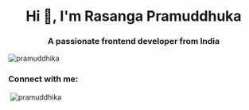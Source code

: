 <h1 align="center">Hi 👋, I'm Rasanga Pramuddhuka</h1>
<h3 align="center">A passionate frontend developer from India</h3>

<p align="left"> <img src="https://komarev.com/ghpvc/?username=pramuddhika&label=Profile%20views&color=0e75b6&style=flat" alt="pramuddhika" /> </p>

<h3 align="left">Connect with me:</h3>
<p align="left">
</p>

<p>&nbsp;<img align="center" src="https://github-readme-stats.vercel.app/api?username=pramuddhika&show_icons=true&locale=en" alt="pramuddhika" /></p>

